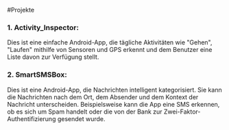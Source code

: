 #Projekte
### 1. Activity_Inspector:
Dies ist eine einfache Android-App, die tägliche Aktivitäten wie "Gehen", "Laufen" mithilfe von Sensoren und GPS erkennt und dem Benutzer eine Liste davon zur Verfügung stellt.

### 2. SmartSMSBox:
Dies ist eine Android-App, die Nachrichten intelligent kategorisiert. Sie kann die Nachrichten nach dem Ort, dem Absender und dem Kontext der Nachricht unterscheiden. Beispielsweise kann die App eine SMS erkennen, ob es sich um Spam handelt oder die von der Bank zur Zwei-Faktor-Authentifizierung gesendet wurde.